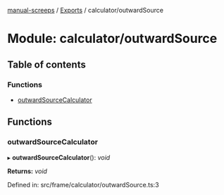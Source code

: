 [manual-screeps](../README.md) / [Exports](../modules.md) / calculator/outwardSource

# Module: calculator/outwardSource

## Table of contents

### Functions

- [outwardSourceCalculator](calculator_outwardsource.md#outwardsourcecalculator)

## Functions

### outwardSourceCalculator

▸ **outwardSourceCalculator**(): *void*

**Returns:** *void*

Defined in: src/frame/calculator/outwardSource.ts:3
